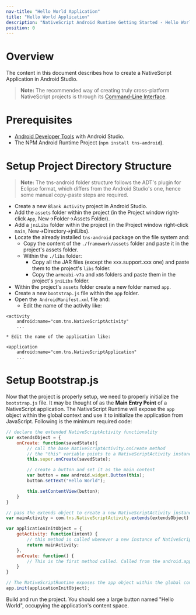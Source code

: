 ---nav-title: "Hello World Application"title: "Hello World Application"description: "NativeScript Android Runtime Getting Started - Hello World"position: 0---# OverviewThe content in this document describes how to create a NativeScript Application in Android Studio.> **Note:** The recommended way of creating truly cross-platform NativeScript projects is through its [Command-Line Interface](https://github.com/NativeScript/nativescript-cli).# Prerequisites* [Android Developer Tools](http://developer.android.com/sdk/index.html) with Android Studio.* The NPM Android Runtime Project (`npm install tns-android`).# Setup Project Directory Structure> **Note:** The tns-android folder structure follows the ADT's plugin for Eclipse format, which differs from the Android Studio's one, hence some manual copy-paste steps are required.* Create a new `Blank Activity` project in Android Studio.* Add the `assets` folder within the project (in the Project window right-click `App`, New->Folder->Assets Folder).* Add a `jniLibs` folder within the project (in the Project window right-click `main`, New->Directory->jniLibs).* Locate the already installed `tns-android` package on the file system and:	* Copy the content of the `./framework/assets` folder and paste it in the project's assets folder.	* Within the `./libs` folder:		* Copy all the JAR files (except the xxx.support.xxx one) and paste them to the project's `libs` folder.		* Copy the `armeabi-v7a` and `x86` folders and paste them in the project's `jniLibs` folder.* Within the project's `assets` folder create a new folder named `app`.* Create a new `bootstrap.js` file within the `app` folder.* Open the` AndroidManifest.xml` file and:	* Edit the name of the activity like:```<activity    android:name="com.tns.NativeScriptActivity"    ...```	* Edit the name of the application like:```<application    android:name="com.tns.NativeScriptApplication"    ...```# Setup Bootstrap.jsNow that the project is properly setup, we need to properly initialize the `bootstrap.js` file. It may be thought of as the **Main Entry Point** of a NativeScript application. The NativeScript Runtime will expose the `app` object within the global context and use it to initialize the application from JavaScript. Following is the minimum required code:```javascript// declare the extended NativeScriptActivity functionalityvar extendsObject = {	onCreate: function(savedState){		// call the base NativeScriptActivity.onCreate method		// the "this" variable points to a NativeScriptActivity instance		this.super.onCreate(savedState);		// create a button and set it as the main content		var button = new android.widget.Button(this);		button.setText("Hello World");		this.setContentView(button);	}}// pass the extends object to create a new NativeScriptActivity instancevar mainActivity = com.tns.NativeScriptActivity.extends(extendsObject);var applicationInitObject = {	getActivity: function(intent) {		// this method is called whenever a new instance of NativeScriptActivity is about to be created		return mainActivity;	},	onCreate: function() {		// This is the first method called. Called from the android.app.Application.onCreate method.	} }// The NativeScriptRuntime exposes the app object within the global contextapp.init(applicationInitObject);```Build and run the project. You should see a large button named "Hello World", occupying the application's content space.